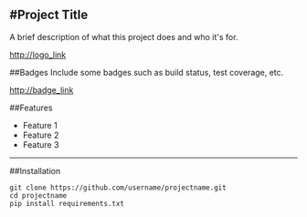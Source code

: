 #Project Title
---
A brief description of what this project does and who it's for.

<http://logo_link>

##Badges
Include some badges such as build status, test coverage, etc.

<http://badge_link>

##Features
- Feature 1
- Feature 2
- Feature 3

---

##Installation
```
git clone https://github.com/username/projectname.git
cd projectname
pip install requirements.txt